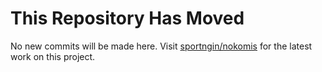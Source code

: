 # This Repository Has Moved

No new commits will be made here. Visit [sportngin/nokomis](https://github.com/sportngin/nokomis) for the latest work on this project.
